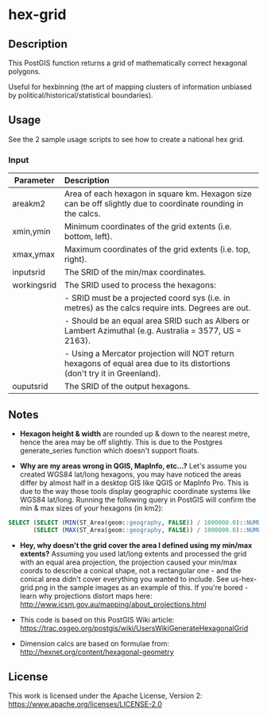 # hex-grid

## Description

This PostGIS function returns a grid of mathematically correct hexagonal polygons.

Useful for hexbinning (the art of mapping clusters of information unbiased by political/historical/statistical boundaries).

## Usage

See the 2 sample usage scripts to see how to create a national hex grid.

### Input

| Parameter       | Description
| ----------- | :-------------
| areakm2     | Area of each hexagon in square km. Hexagon size can be off slightly due to coordinate rounding in the calcs.
| xmin,ymin   | Minimum coordinates of the grid extents (i.e. bottom, left).
| xmax,ymax   | Maximum coordinates of the grid extents (i.e. top, right).
| inputsrid   | The SRID of the min/max coordinates.
| workingsrid | The SRID used to process the hexagons:
|             | - SRID must be a projected coord sys (i.e. in metres) as the calcs require ints. Degrees are out.
|             | - Should be an equal area SRID such as Albers or Lambert Azimuthal (e.g. Australia = 3577, US = 2163).
|             | - Using a Mercator projection will NOT return hexagons of equal area due to its distortions (don't try it in Greenland).
| ouputsrid   | The SRID of the output hexagons.

## Notes

- **Hexagon height & width** are rounded up & down to the nearest metre, hence the area may be off slightly.  This is due to the Postgres generate_series function which doesn't support floats.

- **Why are my areas wrong in QGIS, MapInfo, etc...?** Let's assume you created WGS84 lat/long hexagons, you may have noticed the areas differ by almost half in a desktop GIS like QGIS or MapInfo Pro. This is due to the way those tools display geographic coordinate systems like WGS84 lat/long. Running the following query in PostGIS will confirm the min & max sizes of your hexagons (in km2):
```sql
SELECT (SELECT (MIN(ST_Area(geom::geography, FALSE)) / 1000000.0)::NUMERIC(10,3) FROM my_hex_grid) AS minarea,
       (SELECT (MAX(ST_Area(geom::geography, FALSE)) / 1000000.0)::NUMERIC(10,3) FROM my_hex_grid) AS maxarea;
```

- **Hey, why doesn't the grid cover the area I defined using my min/max extents?** Assuming you used lat/long extents and processed the grid with an equal area projection, the projection caused your min/max coords to describe a conical shape, not a rectangular one - and the conical area didn't cover everything you wanted to include.  See us-hex-grid.png in the sample images as an example of this. If you're bored - learn why projections distort maps here: http://www.icsm.gov.au/mapping/about_projections.html

- This code is based on this PostGIS Wiki article: https://trac.osgeo.org/postgis/wiki/UsersWikiGenerateHexagonalGrid

- Dimension calcs are based on formulae from: http://hexnet.org/content/hexagonal-geometry

## License

This work is licensed under the Apache License, Version 2: https://www.apache.org/licenses/LICENSE-2.0
